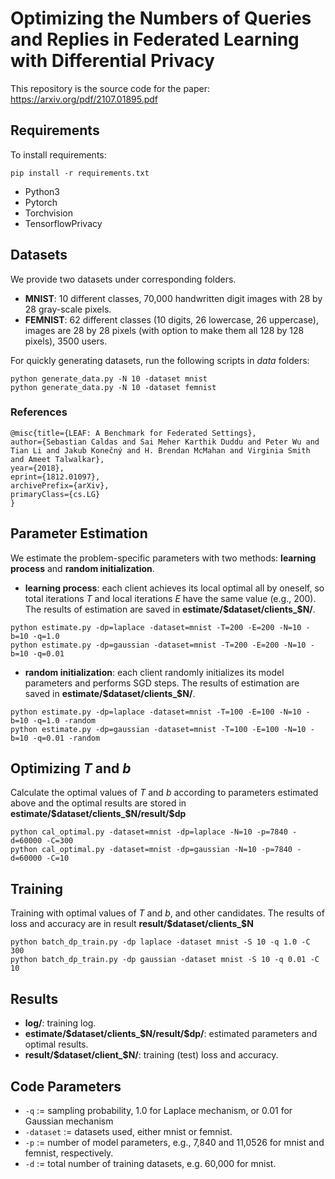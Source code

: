 # Optimizing the Numbers of Queries and Replies in Federated Learning with Differential Privacy
This repository is the source code for the paper: https://arxiv.org/pdf/2107.01895.pdf

## Requirements
To install requirements:
```
pip install -r requirements.txt
```
* Python3
* Pytorch
* Torchvision
* TensorflowPrivacy


## Datasets
We provide two datasets under corresponding folders.
* **MNIST**: 10 different classes, 70,000 handwritten digit images with 28 by 28 gray-scale pixels. 
* **FEMNIST**: 62 different classes (10 digits, 26 lowercase, 26 uppercase), images are 28 by 28 pixels 
(with option to make them all 128 by 128 pixels), 3500 users.

For quickly generating datasets, run the following scripts in _data_ folders:

```
python generate_data.py -N 10 -dataset mnist
python generate_data.py -N 10 -dataset femnist
```

### References
```
@misc{title={LEAF: A Benchmark for Federated Settings},
author={Sebastian Caldas and Sai Meher Karthik Duddu and Peter Wu and Tian Li and Jakub Konečný and H. Brendan McMahan and Virginia Smith and Ameet Talwalkar},
year={2018},
eprint={1812.01097},
archivePrefix={arXiv},
primaryClass={cs.LG}
}
```

## Parameter Estimation
We estimate the problem-specific parameters with two methods: **learning process** and **random initialization**.
* **learning process**: each client achieves its local optimal all by oneself, so total iterations *T* and 
local iterations *E* have the same value (e.g., 200).
The results of estimation are saved in **estimate/$dataset/clients_$N/**.
```
python estimate.py -dp=laplace -dataset=mnist -T=200 -E=200 -N=10 -b=10 -q=1.0
python estimate.py -dp=gaussian -dataset=mnist -T=200 -E=200 -N=10 -b=10 -q=0.01
```

* **random initialization**: each client randomly initializes its model parameters and performs SGD
steps.
The results of estimation are saved in **estimate/$dataset/clients_$N/**.
```
python estimate.py -dp=laplace -dataset=mnist -T=100 -E=100 -N=10 -b=10 -q=1.0 -random
python estimate.py -dp=gaussian -dataset=mnist -T=100 -E=100 -N=10 -b=10 -q=0.01 -random
```

## Optimizing *T* and *b*
Calculate the optimal values of *T* and *b* according to parameters estimated above and 
the optimal results are stored in **estimate/$dataset/clients_$N/result/$dp**
```
python cal_optimal.py -dataset=mnist -dp=laplace -N=10 -p=7840 -d=60000 -C=300
python cal_optimal.py -dataset=mnist -dp=gaussian -N=10 -p=7840 -d=60000 -C=10
```

## Training 
Training with optimal values of *T* and *b*, and other candidates. The results of loss and 
accuracy are in result **result/$dataset/clients_$N**
```
python batch_dp_train.py -dp laplace -dataset mnist -S 10 -q 1.0 -C 300
python batch_dp_train.py -dp gaussian -dataset mnist -S 10 -q 0.01 -C 10
```

## Results
* **log/**: training log. 
* **estimate/$dataset/clients_$N/result/$dp/**: estimated parameters and optimal results.
* **result/$dataset/client_$N/**: training (test) loss and accuracy.

## Code Parameters
* ```-q``` := sampling probability, 1.0 for Laplace mechanism, or 0.01 for Gaussian mechanism
* ```-dataset``` := datasets used, either mnist or femnist.
* ```-p``` := number of model parameters, e.g., 7,840 and 11,0526 for mnist and femnist, respectively.
* ```-d``` := total number of training datasets, e.g. 60,000 for mnist.